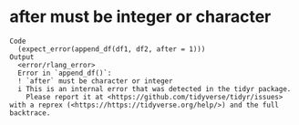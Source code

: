 # after must be integer or character

    Code
      (expect_error(append_df(df1, df2, after = 1)))
    Output
      <error/rlang_error>
      Error in `append_df()`:
      ! `after` must be character or integer
      i This is an internal error that was detected in the tidyr package.
        Please report it at <https://github.com/tidyverse/tidyr/issues> with a reprex (<https://https://tidyverse.org/help/>) and the full backtrace.

